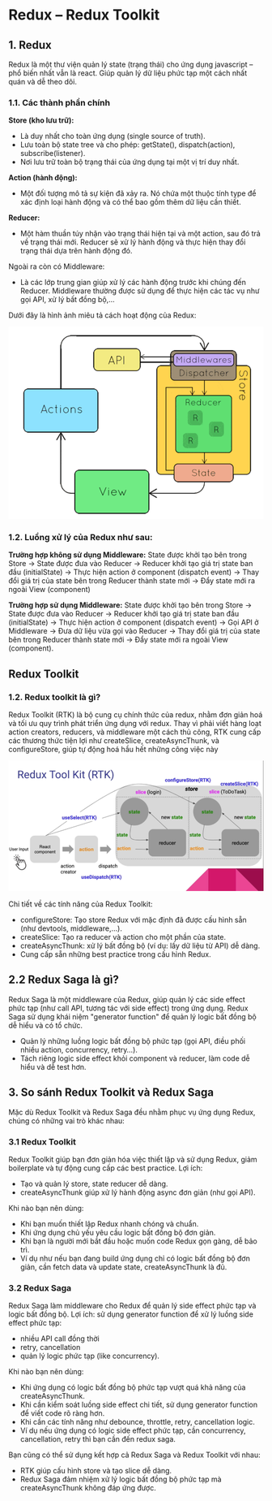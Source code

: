# Redux – Redux Toolkit

## 1. Redux

Redux là một thư viện quản lý state (trạng thái) cho ứng dụng javascript – phổ biến nhất vẫn là react. Giúp quản lý dữ liệu phức tạp một cách nhất quán và dễ theo dõi.

### 1.1. Các thành phần chính

**Store (kho lưu trữ):**
- Là duy nhất cho toàn ứng dụng (single source of truth).
- Lưu toàn bộ state tree và cho phép: getState(), dispatch(action), subscribe(listener).
- Nơi lưu trữ toàn bộ trạng thái của ứng dụng tại một vị trí duy nhất.

**Action (hành động):**
- Một đối tượng mô tả sự kiện đã xảy ra. Nó chứa một thuộc tính type để xác định loại hành động và có thể bao gồm thêm dữ liệu cần thiết.

**Reducer:**
- Một hàm thuần túy nhận vào trạng thái hiện tại và một action, sau đó trả về trạng thái mới. Reducer sẽ xử lý hành động và thực hiện thay đổi trạng thái dựa trên hành động đó.

Ngoài ra còn có Middleware:
- Là các lớp trung gian giúp xử lý các hành động trước khi chúng đến Reducer. Middleware thường được sử dụng để thực hiện các tác vụ như gọi API, xử lý bất đồng bộ,...

Dưới đây là hình ảnh miêu tả cách hoạt động của Redux:

![alt text](../../09-RESOURCES/images/image14.png)

### 1.2. Luồng xử lý của Redux như sau:

**Trường hợp không sử dụng Middleware:** State được khởi tạo bên trong Store -> State được đưa vào Reducer -> Reducer khởi tạo giá trị state ban đầu (initialState) -> Thực hiện action ở component (dispatch event) -> Thay đổi giá trị của state bên trong Reducer thành state mới -> Đẩy state mới ra ngoài View (component)

**Trường hợp sử dụng Middleware:** State được khởi tạo bên trong Store -> State được đưa vào Reducer -> Reducer khởi tạo giá trị state ban đầu (initialState) -> Thực hiện action ở component (dispatch event) -> Gọi API ở Middleware -> Đưa dữ liệu vừa gọi vào Reducer -> Thay đổi giá trị của state bên trong Reducer thành state mới -> Đẩy state mới ra ngoài View (component).

## Redux Toolkit

### 1.2. Redux toolkit là gì?

Redux Toolkit (RTK) là bộ cung cụ chính thức của redux, nhằm đơn giản hoá và tối ưu quy trình phát triển ứng dụng với redux. Thay vì phải viết hàng loạt action creators, reducers, và middleware một cách thủ công, RTK cung cấp các thương thức tiện lợi như createSlice, createAsyncThunk, và configureStore, giúp tự động hoá hầu hết những công việc này

![alt text](../../09-RESOURCES/images/image15.png)

Chi tiết về các tính năng của Redux Toolkit:
- configureStore: Tạo store Redux với mặc định đã được cấu hình sẵn (như devtools, middleware,...).
- createSlice: Tạo ra reducer và action cho một phần của state.
- createAsyncThunk: xử lý bất đồng bộ (ví dụ: lấy dữ liệu từ API) dễ dàng.
- Cung cấp sẵn những best practice trong cấu hình Redux.

## 2.2 Redux Saga là gì?

Redux Saga là một middleware của Redux, giúp quản lý các side effect phức tạp (như call API, tương tác với side effect) trong ứng dụng. Redux Saga sử dụng khái niệm "generator function" để quản lý logic bất đồng bộ dễ hiểu và có tổ chức.
- Quản lý những luồng logic bất đồng bộ phức tạp (gọi API, điều phối nhiều action, concurrency, retry…).
- Tách riêng logic side effect khỏi component và reducer, làm code dễ hiểu và dễ test hơn.

## 3. So sánh Redux Toolkit và Redux Saga

Mặc dù Redux Toolkit và Redux Saga đều nhằm phục vụ ứng dụng Redux, chúng có những vai trò khác nhau:

### 3.1 Redux Toolkit

Redux Toolkit giúp bạn đơn giản hóa việc thiết lập và sử dụng Redux, giảm boilerplate và tự động cung cấp các best practice.
Lợi ích:
- Tạo và quản lý store, state reducer dễ dàng.
- createAsyncThunk giúp xử lý hành động async đơn giản (như gọi API).

Khi nào bạn nên dùng:
- Khi bạn muốn thiết lập Redux nhanh chóng và chuẩn.
- Khi ứng dụng chủ yếu yêu cầu logic bất đồng bộ đơn giản.
- Khi bạn là người mới bắt đầu hoặc muốn code Redux gọn gàng, dễ bảo trì.
- Ví dụ như nếu bạn đang build ứng dụng chỉ có logic bất đồng bộ đơn giản, cần fetch data và update state, createAsyncThunk là đủ.

### 3.2 Redux Saga

Redux Saga làm middleware cho Redux để quản lý side effect phức tạp và logic bất đồng bộ.
Lợi ích: sử dụng generator function để xử lý luồng side effect phức tạp:
- nhiều API call đồng thời
- retry, cancellation
- quản lý logic phức tạp (like concurrency).

Khi nào bạn nên dùng:
- Khi ứng dụng có logic bất đồng bộ phức tạp vượt quá khả năng của createAsyncThunk.
- Khi cần kiểm soát luồng side effect chi tiết, sử dụng generator function để viết code rõ ràng hơn.
- Khi cần các tính năng như debounce, throttle, retry, cancellation logic.
- Ví dụ nếu ứng dụng có logic side effect phức tạp, cần concurrency, cancellation, retry thì bạn cần đến redux saga.

Bạn cũng có thể sử dụng kết hợp cả Redux Saga và Redux Toolkit với nhau:
- RTK giúp cấu hình store và tạo slice dễ dàng.
- Redux Saga đảm nhiệm xử lý logic bất đồng bộ phức tạp mà createAsyncThunk không đáp ứng được.